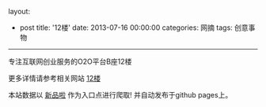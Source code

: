 layout: 
  - post 
title: '12楼' 
date: 2013-07-16 00:00:00 
categories: 网摘 
tags: 创意事物 
---

专注互联网创业服务的O2O平台B座12楼  

更多详情请参考相关网站 [12楼](http://www.12lou.org/)  

本站数据以 [新品啦](http://xinpinla.com/) 作为入口点进行爬取! 并自动发布于github pages上。  
